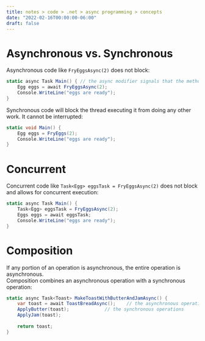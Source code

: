 ```yaml
---
title: notes > code > .net > async programming > concepts
date: "2022-02-16T00:00:00-06:00"
draft: false
---
```


# Asynchronous vs. Synchronous
Asynchronous code like `FryEggsAsync(2)` does not block:
```cs
static async Task Main() { // the async modifier signals that the method contains an await
	Egg eggs = await FryEggsAsync(2);
	Console.WriteLine("eggs are ready");
}
```

Synchronous code will block the thread executing it from doing any other work.  It cannot be interrupted:
```cs
static void Main() {
	Egg eggs = FryEggs(2);
	Console.WriteLine("eggs are ready");
}
```

# Concurrent
Concurrent code like `Task<Egg> eggsTask = FryEggsAsync(2)` does not block and allows for concurrent execution:
```cs
static async Task Main() {
	Task<Egg> eggsTask = FryEggsAsync(2);
	Eggs eggs = await eggsTask;
	Console.WriteLine("eggs are ready");
}
```

# Composition
If any portion of an operation is asynchronous, the entire operation is asynchronous.  
Composition combines an asynchronous operation with a synchronous operation:
```cs
static async Task<Toast> MakeToastWithButterAndJamAsync() {
	var toast = await ToastBreadAsync();	// the asynchronous operation
	ApplyButter(toast);				// the synchronous operations
	ApplyJam(toast);
	
	return toast;
}
```
